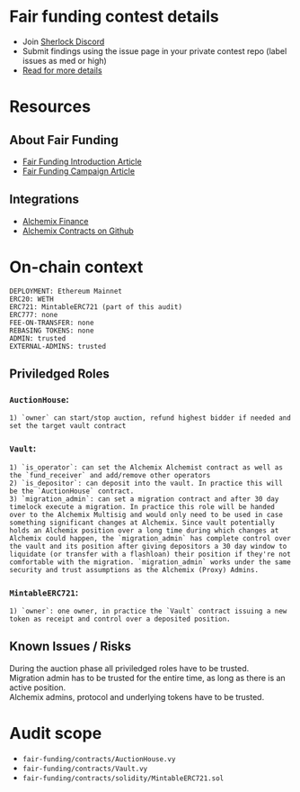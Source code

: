 # Fair funding contest details

- Join [Sherlock Discord](https://discord.gg/MABEWyASkp)
- Submit findings using the issue page in your private contest repo (label issues as med or high)
- [Read for more details](https://docs.sherlock.xyz/audits/watsons)

# Resources

## About Fair Funding
- [Fair Funding Introduction Article](https://unstoppabledefi.medium.com/fair-funding-in-crypto-bc88d633646)
- [Fair Funding Campaign Article](https://unstoppabledefi.medium.com/fair-funding-campaign-662131dfa3f6)

## Integrations
- [Alchemix Finance](https://alchemix.fi)
- [Alchemix Contracts on Github](https://github.com/alchemix-finance/v2-foundry/tree/master/src)


# On-chain context

```
DEPLOYMENT: Ethereum Mainnet
ERC20: WETH
ERC721: MintableERC721 (part of this audit)
ERC777: none
FEE-ON-TRANSFER: none
REBASING TOKENS: none
ADMIN: trusted
EXTERNAL-ADMINS: trusted
```

## Priviledged Roles
### `AuctionHouse`: 
    1) `owner` can start/stop auction, refund highest bidder if needed and set the target vault contract

### `Vault`: 
    1) `is_operator`: can set the Alchemix Alchemist contract as well as the `fund_receiver` and add/remove other operators
    2) `is_depositor`: can deposit into the vault. In practice this will be the `AuctionHouse` contract.
    3) `migration_admin`: can set a migration contract and after 30 day timelock execute a migration. In practice this role will be handed over to the Alchemix Multisig and would only need to be used in case something significant changes at Alchemix. Since vault potentially holds an Alchemix position over a long time during which changes at Alchemix could happen, the `migration_admin` has complete control over the vault and its position after giving depositors a 30 day window to liquidate (or transfer with a flashloan) their position if they're not comfortable with the migration. `migration_admin` works under the same security and trust assumptions as the Alchemix (Proxy) Admins.

### `MintableERC721`:
    1) `owner`: one owner, in practice the `Vault` contract issuing a new token as receipt and control over a deposited position.


## Known Issues / Risks

During the auction phase all priviledged roles have to be trusted.  
Migration admin has to be trusted for the entire time, as long as there is an active position.  
Alchemix admins, protocol and underlying tokens have to be trusted.


# Audit scope

- `fair-funding/contracts/AuctionHouse.vy`
- `fair-funding/contracts/Vault.vy`
- `fair-funding/contracts/solidity/MintableERC721.sol`



